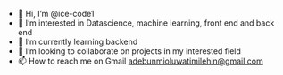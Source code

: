 - 👋 Hi, I’m @ice-code1
- 👀 I’m interested in Datascience, machine learning, front end and back end
- 🌱 I’m currently learning backend
- 💞️ I’m looking to collaborate on projects in my interested field
- 📫 How to reach me on Gmail adebunmioluwatimilehin@gmail.com

<!---
ice-code1/ice-code1 is a ✨ special ✨ repository because its `README.md` (this file) appears on your GitHub profile.
You can click the Preview link to take a look at your changes.
--->
